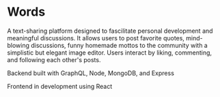 # Words
A text-sharing platform designed to fascilitate personal development and meaningful discussions. It allows users to post favorite quotes, mind-blowing discussions, funny homemade mottos to the community with a simplistic but elegant image editor. Users interact by liking, commenting, and following each other's posts.

Backend built with GraphQL, Node, MongoDB, and Express

Frontend in development using React
